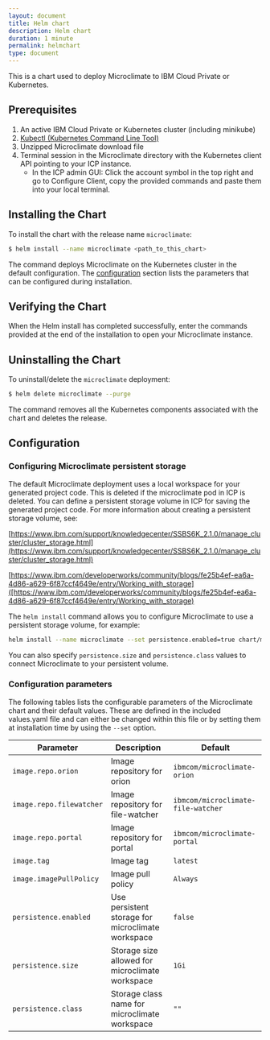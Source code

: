 ```yaml
---
layout: document
title: Helm chart
description: Helm chart
duration: 1 minute
permalink: helmchart
type: document
---
```


This is a chart used to deploy Microclimate to IBM Cloud Private or Kubernetes.

## Prerequisites
1. An active IBM Cloud Private or Kubernetes cluster (including minikube)
2. [Kubectl (Kubernetes Command Line Tool)](https://kubernetes.io/docs/tasks/tools/install-kubectl/)
3. Unzipped Microclimate download file
4. Terminal session in the Microclimate directory with the Kubernetes client API pointing to your ICP instance.
    - In the ICP admin GUI: Click the account symbol in the top right and go to Configure Client, copy the provided commands and paste them into your local terminal.

## Installing the Chart

To install the chart with the release name `microclimate`:

```bash
$ helm install --name microclimate <path_to_this_chart>
```

The command deploys Microclimate on the Kubernetes cluster in the default configuration. The [configuration](#configuration) section lists the parameters that can be configured during installation.

## Verifying the Chart

When the Helm install has completed successfully, enter the commands provided at the end of the installation to open your Microclimate instance.

## Uninstalling the Chart

To uninstall/delete the `microclimate` deployment:

```bash
$ helm delete microclimate --purge
```

The command removes all the Kubernetes components associated with the chart and deletes the release.

## Configuration

### Configuring Microclimate persistent storage

The default Microclimate deployment uses a local workspace for your generated project code. This is deleted if the microclimate pod in ICP is deleted. You can define a persistent storage volume in ICP for saving the generated project code. For more information about creating a persistent storage volume, see:

[https://www.ibm.com/support/knowledgecenter/SSBS6K_2.1.0/manage_cluster/cluster_storage.html](https://www.ibm.com/support/knowledgecenter/SSBS6K_2.1.0/manage_cluster/cluster_storage.html)

[https://www.ibm.com/developerworks/community/blogs/fe25b4ef-ea6a-4d86-a629-6f87ccf4649e/entry/Working_with_storage]([https://www.ibm.com/developerworks/community/blogs/fe25b4ef-ea6a-4d86-a629-6f87ccf4649e/entry/Working_with_storage)

The `helm install` command allows you to configure Microclimate to use a persistent storage volume, for example:
```bash
helm install --name microclimate --set persistence.enabled=true chart/microclimate
```
You can also specify `persistence.size` and `persistence.class` values to connect Microclimate to your persistent volume.

### Configuration parameters

The following tables lists the configurable parameters of the Microclimate chart and their default values. These are defined in the included values.yaml file and can either be changed within this file or by setting them at installation time by using the `--set` option.

| Parameter                  | Description                                     | Default                                                    |
| -----------------------    | ---------------------------------------------   | ---------------------------------------------------------- |
| `image.repo.orion`         | Image repository for orion                      | `ibmcom/microclimate-orion` |
| `image.repo.filewatcher`   | Image repository for file-watcher               | `ibmcom/microclimate-file-watcher` |
| `image.repo.portal`        | Image repository for portal                     | `ibmcom/microclimate-portal` |
| `image.tag`                | Image tag                                       | `latest`                                                         |
| `image.imagePullPolicy`         | Image pull policy                               | `Always`    |
| `persistence.enabled`      | Use persistent storage for microclimate workspace | `false` |
| `persistence.size`         | Storage size allowed for microclimate workspace   | `1Gi` |
| `persistence.class`        | Storage class name for microclimate workspace     | `""` |
